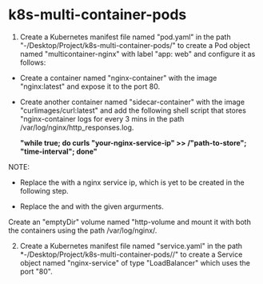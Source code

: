 # k8s-multi-container-pods

1. Create a Kubernetes manifest file named "pod.yaml" in the path "-/Desktop/Project/k8s-multi-container-pods/" to create a Pod object named "multicontainer-nginx" with label "app: web" and configure it as follows: 

- Create a container named "nginx-container" with the image "nginx:latest" and expose it to the port 80.
- Create another container named "sidecar-container" with the image "curlimages/curl:latest" and add the following shell script that stores "nginx-container logs for every 3 mins in the path /var/log/nginx/http_responses.log.

  **"while true; do curls "your-nginx-service-ip" >> /"path-to-store"; "time-interval"; done"**

NOTE: 

 - Replace the <your-nginx-service-ip> with a nginx service ip, which is yet to be created in the following step. 

- Replace the <path-to-store> and <time interval> with the given argurments.

Create an "emptyDir" volume named "http-volume and mount it with both the containers using the path /var/log/nginx/.

2. Create a Kubernetes manifest file named "service.yaml" in the path *-/Desktop/Project/k8s-multi-container-pods//" to create a Service object named "nginx-service" of type "LoadBalancer" which uses the port "80".
